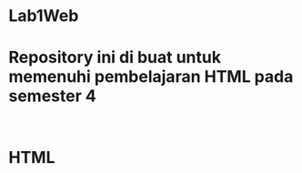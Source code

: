 # Lab1Web
<h1> Repository ini di buat untuk memenuhi pembelajaran HTML pada semester 4 
  <br>
  <br>
 <h1> HTML
<br>
<br>

